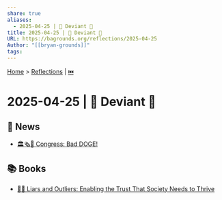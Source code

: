 ```yaml
---
share: true
aliases:
  - 2025-04-25 | 👿 Deviant 🦊
title: 2025-04-25 | 👿 Deviant 🦊
URL: https://bagrounds.org/reflections/2025-04-25
Author: "[[bryan-grounds]]"
tags: 
---
```

[Home](../index.md) > [Reflections](./index.md) | [⏮️](./2025-04-24.md)  
# 2025-04-25 | 👿 Deviant 🦊   
## 📰 News  
- [🏛️🗞️🦊  Congress: Bad DOGE!](../articles/more-than-50-house-democrats-demand-answers-after-whistleblower-report-on-doge.md)  
  
## 📚 Books  
- [🤥😈 Liars and Outliers: Enabling the Trust That Society Needs to Thrive](../books/liars-and-outliers.md)